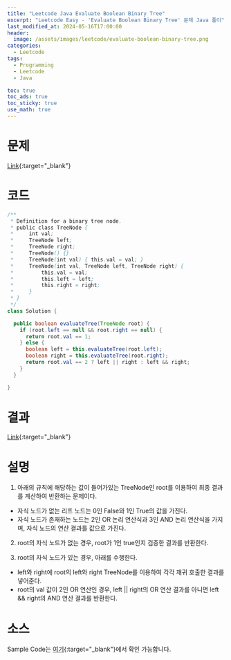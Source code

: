 ```yaml
---
title: "Leetcode Java Evaluate Boolean Binary Tree"
excerpt: "Leetcode Easy - 'Evaluate Boolean Binary Tree' 문제 Java 풀이"
last_modified_at: 2024-05-16T17:00:00
header:
  image: /assets/images/leetcode/evaluate-boolean-binary-tree.png
categories:
  - Leetcode
tags:
  - Programming
  - Leetcode
  - Java

toc: true
toc_ads: true
toc_sticky: true
use_math: true
---
```

# 문제
[Link](https://leetcode.com/problems/evaluate-boolean-binary-tree/){:target="_blank"}

# 코드
```java
/**
 * Definition for a binary tree node.
 * public class TreeNode {
 *     int val;
 *     TreeNode left;
 *     TreeNode right;
 *     TreeNode() {}
 *     TreeNode(int val) { this.val = val; }
 *     TreeNode(int val, TreeNode left, TreeNode right) {
 *         this.val = val;
 *         this.left = left;
 *         this.right = right;
 *     }
 * }
 */
class Solution {

  public boolean evaluateTree(TreeNode root) {
    if (root.left == null && root.right == null) {
      return root.val == 1;
    } else {
      boolean left = this.evaluateTree(root.left);
      boolean right = this.evaluateTree(root.right);
      return root.val == 2 ? left || right : left && right;
    }
  }

}
```

# 결과
[Link](https://leetcode.com/problems/path-with-maximum-gold/submissions/1257820418/){:target="_blank"}

# 설명
1. 아래의 규칙에 해당하는 값이 들어가있는 TreeNode인 root를 이용하여 최종 결과를 계산하여 반환하는 문제이다.
- 자식 노드가 없는 리프 노드는 0인 False와 1인 True의 값을 가진다.
- 자식 노드가 존재하는 노드는 2인 OR 논리 연산식과 3인 AND 논리 연산식을 가지며, 자식 노드의 연산 결과를 값으로 가진다.

2. root의 자식 노드가 없는 경우, root가 1인 true인지 검증한 결과를 반환한다.

3. root의 자식 노드가 있는 경우, 아래를 수행한다.
- left와 right에 root의 left와 right TreeNode를 이용하여 각각 재귀 호출한 결과를 넣어준다.
- root의 val 값이 2인 OR 연산인 경우, left || right의 OR 연산 결과를 아니면 left && right의 AND 연산 결과를 반환한다.

# 소스
Sample Code는 [여기](https://github.com/GracefulSoul/leetcode/blob/master/src/main/java/gracefulsoul/problems/PathWithMaximumGold.java){:target="_blank"}에서 확인 가능합니다.